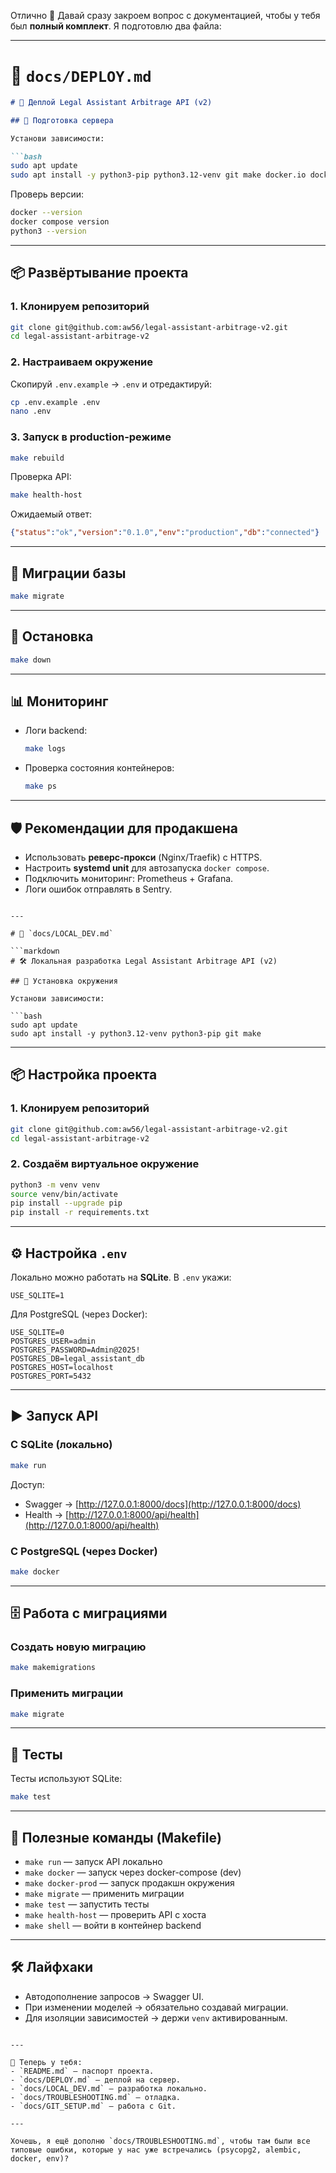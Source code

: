 Отлично 🙌 Давай сразу закроем вопрос с документацией, чтобы у тебя был **полный комплект**.
Я подготовлю два файла:

---

# 📄 `docs/DEPLOY.md`

````markdown
# 🚀 Деплой Legal Assistant Arbitrage API (v2)

## 🔧 Подготовка сервера

Установи зависимости:

```bash
sudo apt update
sudo apt install -y python3-pip python3.12-venv git make docker.io docker-compose-plugin
````

Проверь версии:

```bash
docker --version
docker compose version
python3 --version
```

---

## 📦 Развёртывание проекта

### 1. Клонируем репозиторий

```bash
git clone git@github.com:aw56/legal-assistant-arbitrage-v2.git
cd legal-assistant-arbitrage-v2
```

### 2. Настраиваем окружение

Скопируй `.env.example` → `.env` и отредактируй:

```bash
cp .env.example .env
nano .env
```

### 3. Запуск в **production-режиме**

```bash
make rebuild
```

Проверка API:

```bash
make health-host
```

Ожидаемый ответ:

```json
{"status":"ok","version":"0.1.0","env":"production","db":"connected"}
```

---

## 🔄 Миграции базы

```bash
make migrate
```

---

## 🛑 Остановка

```bash
make down
```

---

## 📊 Мониторинг

* Логи backend:

  ```bash
  make logs
  ```
* Проверка состояния контейнеров:

  ```bash
  make ps
  ```

---

## 🛡 Рекомендации для продакшена

* Использовать **реверс-прокси** (Nginx/Traefik) с HTTPS.
* Настроить **systemd unit** для автозапуска `docker compose`.
* Подключить мониторинг: Prometheus + Grafana.
* Логи ошибок отправлять в Sentry.

````

---

# 📄 `docs/LOCAL_DEV.md`

```markdown
# 🛠 Локальная разработка Legal Assistant Arbitrage API (v2)

## 🔧 Установка окружения

Установи зависимости:

```bash
sudo apt update
sudo apt install -y python3.12-venv python3-pip git make
````

---

## 📦 Настройка проекта

### 1. Клонируем репозиторий

```bash
git clone git@github.com:aw56/legal-assistant-arbitrage-v2.git
cd legal-assistant-arbitrage-v2
```

### 2. Создаём виртуальное окружение

```bash
python3 -m venv venv
source venv/bin/activate
pip install --upgrade pip
pip install -r requirements.txt
```

---

## ⚙️ Настройка `.env`

Локально можно работать на **SQLite**.
В `.env` укажи:

```dotenv
USE_SQLITE=1
```

Для PostgreSQL (через Docker):

```dotenv
USE_SQLITE=0
POSTGRES_USER=admin
POSTGRES_PASSWORD=Admin@2025!
POSTGRES_DB=legal_assistant_db
POSTGRES_HOST=localhost
POSTGRES_PORT=5432
```

---

## ▶️ Запуск API

### С SQLite (локально)

```bash
make run
```

Доступ:

* Swagger → [http://127.0.0.1:8000/docs](http://127.0.0.1:8000/docs)
* Health → [http://127.0.0.1:8000/api/health](http://127.0.0.1:8000/api/health)

### С PostgreSQL (через Docker)

```bash
make docker
```

---

## 🗄️ Работа с миграциями

### Создать новую миграцию

```bash
make makemigrations
```

### Применить миграции

```bash
make migrate
```

---

## 🧪 Тесты

Тесты используют SQLite:

```bash
make test
```

---

## 🔨 Полезные команды (Makefile)

* `make run` — запуск API локально
* `make docker` — запуск через docker-compose (dev)
* `make docker-prod` — запуск продакшн окружения
* `make migrate` — применить миграции
* `make test` — запустить тесты
* `make health-host` — проверить API с хоста
* `make shell` — войти в контейнер backend

---

## 🛠 Лайфхаки

* Автодополнение запросов → Swagger UI.
* При изменении моделей → обязательно создавай миграции.
* Для изоляции зависимостей → держи `venv` активированным.

```

---

📌 Теперь у тебя:
- `README.md` — паспорт проекта.
- `docs/DEPLOY.md` — деплой на сервер.
- `docs/LOCAL_DEV.md` — разработка локально.
- `docs/TROUBLESHOOTING.md` — отладка.
- `docs/GIT_SETUP.md` — работа с Git.

---

Хочешь, я ещё дополню `docs/TROUBLESHOOTING.md`, чтобы там были все типовые ошибки, которые у нас уже встречались (psycopg2, alembic, docker, env)?
```
